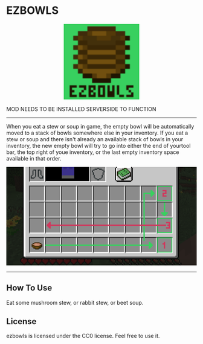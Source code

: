 # EZBOWLS

<p align="center">
  <img src="./src/main/resources/assets/ezbowls/icon.png" width=200>
</p>

MOD NEEDS TO BE INSTALLED SERVERSIDE TO FUNCTION

---

When you eat a stew or soup in game, the empty bowl will be automatically moved to a stack of bowls somewhere else in your inventory.
If you eat a stew or soup and there isn't already an available stack of bowls in your inventory, the new empty bowl will try to go into 
either the end of yourtool bar, the top right of youe inventory, or the last empty inventory space available in that order.
<p align="center">
  <img src="./image.png" width=720>
</p>

---
  
## How To Use

Eat some mushroom stew, or rabbit stew, or beet soup.

## License

ezbowls is licensed under the CC0 license. Feel free to use it.
